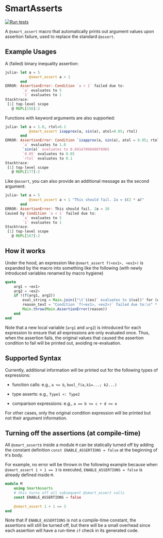 # SmartAsserts

[![Run tests](https://github.com/MrVPlusOne/SmartAsserts.jl/actions/workflows/test.yml/badge.svg)](https://github.com/MrVPlusOne/SmartAsserts.jl/actions/workflows/test.yml)


A `@smart_assert` macro that automatically prints out argument values upon assertion failure, used to replace the standard `@assert`. 

## Example Usages

A (failed) binary inequality assertion:
```julia
julia> let a = 5
           @smart_assert a < 1
       end
ERROR: AssertionError: Condition `a < 1` failed due to:
        `a` evaluates to 5
        `1` evaluates to 1
Stacktrace:
 [1] top-level scope
   @ REPL[156]:2
```

Functions with keyword arguments are also supported:
```julia
julia> let a = 1.0, rtol=0.1
           @smart_assert isapprox(a, sin(a), atol=0.05; rtol)
       end
ERROR: AssertionError: Condition `isapprox(a, sin(a), atol = 0.05; rtol)` failed due to:
        `a` evaluates to 1.0
        `sin(a)` evaluates to 0.8414709848078965
        `0.05` evaluates to 0.05
        `rtol` evaluates to 0.1
Stacktrace:
 [1] top-level scope
   @ REPL[177]:2
```

Like `@assert`, you can also provide an additional message as the second argument:
```julia
julia> let a = 5
           @smart_assert a < 1 "This should fail. 2a = $(2 * a)"
       end
ERROR: AssertionError: This should fail. 2a = 10
Caused by Condition `a < 1` failed due to:
        `a` evaluates to 5
        `1` evaluates to 1
Stacktrace:
 [1] top-level scope
   @ REPL[167]:2
```

## How it works
Under the hood, an expression like `@smart_assert f(<ex1>, <ex2>)` is expanded by the macro into something like the following (with newly introduced variables renamed by macro hygiene)
```julia
quote
    arg1 = <ex1>
    arg2 = <ex2>
    if !(f(arg1, arg2))
        eval_string = Main.join(["\t`$(ex)` evaluates to $(val)" for (ex, val) in Main.zip((<ex1>, <ex2>), (arg1, arg2))], "\n")
        reason_text = "Condition `f(<ex1>, <ex2>)` failed due to:\n" * eval_string
        Main.throw(Main.AssertionError(reason))
    end
end
```

Note that a new local variable (`arg1` and `arg2`) is introduced for each expression to ensure that all expressions are only evaluated once. Thus, when the assertion fails, the original values that caused the assertion condition to fail will be printed out, avoiding re-evaluation.

## Supported Syntax
Currently, additional information will be printed out for the following types of expressions:
- function calls: e.g., `a <= b`, `bool_f(a,k1=...; k2...)`

- type asserts: e.g., `Type1 <: Type2`

- comparison expressions: e.g., `a == b <= c + d <= e`

For other cases, only the original condition expression will be printed but not their argument information.

## Turning off the assertions (at compile-time)
All `@smart_assert`s inside a module `M` can be statically turned off by adding the constant definition `const ENABLE_ASSERTIONS = false` at the beginning of `M`'s body.

For example, no error will be thrown in the following example because when `@smart_assert 1 + 1 == 3` is executed, `ENABLE_ASSERTIONS = false` is already defined inside `M`.
```julia
module M
    using SmartAsserts
    # this turns off all subsequent @smart_assert calls
    const ENABLE_ASSERTIONS = false 
    
    @smart_assert 1 + 1 == 3
end
```

Note that if `ENABLE_ASSERTIONS` is not a compile-time constant, the assertions will still be turned off, but there will be a small overhead since each assertion will have a run-time `if` check in its generated code.